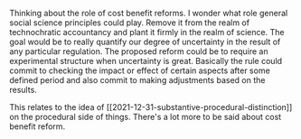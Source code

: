 ---
---

Thinking about the role of cost benefit reforms. I wonder what role general social science principles could play. Remove it from the realm of technochratic accountancy and plant it firmly in the realm of science. The goal would be to really quantify our degree of uncertainty in the result of any particular regulation. The proposed reform could be to require an experimental structure when uncertainty is great. Basically the rule could commit to checking the impact or effect of certain aspects after some defined period and also commit to making adjustments based on the results.  

This relates to the idea of [[2021-12-31-substantive-procedural-distinction]] on the procedural side of things.  There's a lot more to be said about cost benefit reform.

